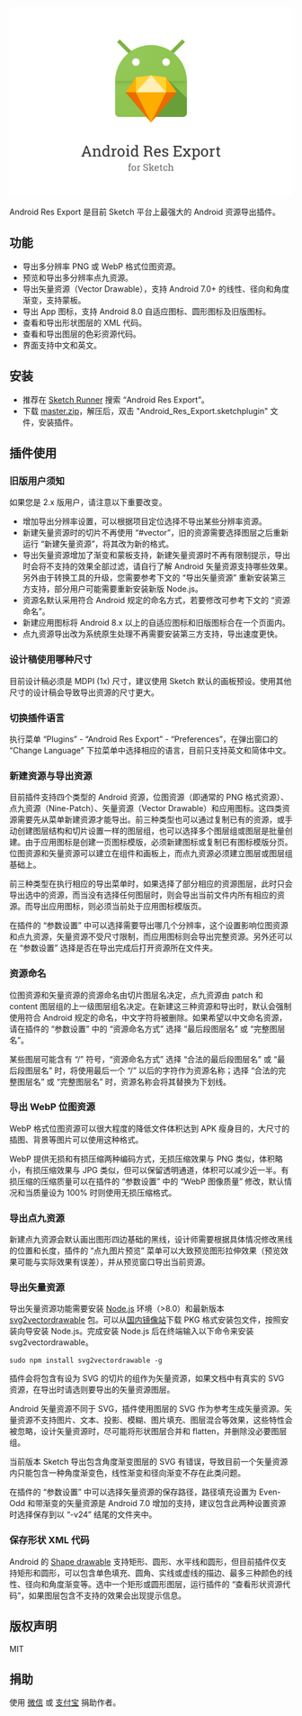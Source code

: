 ![](android_res_export.png)

Android Res Export 是目前 Sketch 平台上最强大的 Android 资源导出插件。

## 功能

- 导出多分辨率 PNG 或 WebP 格式位图资源。
- 预览和导出多分辨率点九资源。
- 导出矢量资源（Vector Drawable），支持 Android 7.0+ 的线性、径向和角度渐变，支持蒙板。
- 导出 App 图标，支持 Android 8.0 自适应图标、圆形图标及旧版图标。
- 查看和导出形状图层的 XML 代码。
- 查看和导出图层的色彩资源代码。
- 界面支持中文和英文。

## 安装

- 推荐在 [Sketch Runner](http://sketchrunner.com/) 搜索 “Android Res Export”。
- 下载 [master.zip](https://github.com/Ashung/Android_Res_Export/archive/master.zip)，解压后，双击 "Android_Res_Export.sketchplugin" 文件，安装插件。

## 插件使用

### 旧版用户须知

如果您是 2.x 版用户，请注意以下重要改变。

- 增加导出分辨率设置，可以根据项目定位选择不导出某些分辨率资源。
- 新建矢量资源时的切片不再使用 “#vector”，旧的资源需要选择图层之后重新运行 “新建矢量资源”，将其改为新的格式。
- 导出矢量资源增加了渐变和蒙板支持，新建矢量资源时不再有限制提示，导出时会将不支持的效果全部过滤，请自行了解 Android 矢量资源支持哪些效果。另外由于转换工具的升级，您需要参考下文的 “导出矢量资源” 重新安装第三方支持，部分用户可能需要重新安装新版 Node.js。
- 资源名默认采用符合 Android 规定的命名方式，若要修改可参考下文的 “资源命名”。
- 新建应用图标将 Android 8.x 以上的自适应图标和旧版图标合在一个页面内。
- 点九资源导出改为系统原生处理不再需要安装第三方支持，导出速度更快。

### 设计稿使用哪种尺寸

目前设计稿必须是 MDPI (1x) 尺寸，建议使用 Sketch 默认的画板预设。使用其他尺寸的设计稿会导致导出资源的尺寸更大。

### 切换插件语言

执行菜单 “Plugins” - “Android Res Export” - “Preferences”，在弹出窗口的 “Change Language” 下拉菜单中选择相应的语言，目前只支持英文和简体中文。

### 新建资源与导出资源

目前插件支持四个类型的 Android 资源，位图资源（即通常的 PNG 格式资源）、点九资源（Nine-Patch）、矢量资源（Vector Drawable）和应用图标。这四类资源需要先从菜单新建资源才能导出。前三种类型也可以通过复制已有的资源，或手动创建图层结构和切片设置一样的图层组，也可以选择多个图层组或图层是批量创建。由于应用图标是创建一页图标模版，必须新建图标或复制已有图标模版分页。位图资源和矢量资源可以建立在组件和画板上，而点九资源必须建立图层或图层组基础上。

前三种类型在执行相应的导出菜单时，如果选择了部分相应的资源图层，此时只会导出选中的资源，而当没有选择任何图层时，则会导出当前文件内所有相应的资源。而导出应用图标，则必须当前处于应用图标模版页。

在插件的 “参数设置” 中可以选择需要导出哪几个分辨率，这个设置影响位图资源和点九资源，矢量资源不受尺寸限制，而应用图标则会导出完整资源。另外还可以在 “参数设置” 选择是否在导出完成后打开资源所在文件夹。

### 资源命名

位图资源和矢量资源的资源命名由切片图层名决定，点九资源由 patch 和 content 图层组的上一级图层组名决定。在新建这三种资源和导出时，默认会强制使用符合 Android 规定的命名，中文字符将被删除。如果希望以中文命名资源，请在插件的 “参数设置” 中的 “资源命名方式” 选择 “最后段图层名” 或 “完整图层名”。

某些图层可能含有 “/” 符号，“资源命名方式” 选择 “合法的最后段图层名” 或 “最后段图层名” 时，将使用最后一个 “/” 以后的字符作为资源名称；选择 “合法的完整图层名” 或 “完整图层名” 时，资源名称会将其替换为下划线。

### 导出 WebP 位图资源

WebP 格式位图资源可以很大程度的降低文件体积达到 APK 瘦身目的，大尺寸的插图、背景等图片可以使用这种格式。

WebP 提供无损和有损压缩两种编码方式，无损压缩效果与 PNG 类似，体积略小，有损压缩效果与 JPG 类似，但可以保留透明通道，体积可以减少近一半。有损压缩的压缩质量可以在插件的 “参数设置” 中的 “WebP 图像质量” 修改，默认情况和当质量设为 100% 时则使用无损压缩格式。

### 导出点九资源

新建点九资源会默认画出图形四边基础的黑线，设计师需要根据具体情况修改黑线的位置和长度，插件的 “点九图片预览” 菜单可以大致预览图形拉伸效果（预览效果可能与实际效果有误差），并从预览窗口导出当前资源。

### 导出矢量资源

导出矢量资源功能需要安装 [Node.js](https://nodejs.org/en/) 环境（>8.0）和最新版本 [svg2vectordrawable](https://github.com/Ashung/svg2vectordrawable) 包。可以从[国内镜像站](https://npm.taobao.org/mirrors/node/)下载 PKG 格式安装包文件，按照安装向导安装 Node.js。完成安装 Node.js 后在终端输入以下命令来安装 svg2vectordrawable。

```shell
sudo npm install svg2vectordrawable -g
```

插件会将包含有设为 SVG 的切片的组作为矢量资源，如果文档中有真实的 SVG 资源，在导出时请选则要导出的矢量资源图层。

Android 矢量资源不同于 SVG，插件使用图层的 SVG 作为参考生成矢量资源。矢量资源不支持图片、文本、投影、模糊、图片填充、图层混合等效果，这些特性会被忽略，设计矢量资源时，尽可能将形状图层合并和 flatten，并删除没必要图层组。

当前版本 Sketch 导出包含角度渐变图层的 SVG 有错误，导致目前一个矢量资源内只能包含一种角度渐变色，线性渐变和径向渐变不存在此类问题。

在插件的 “参数设置” 中可以选择矢量资源的保存路径，路径填充设置为 Even-Odd 和带渐变的矢量资源是 Android 7.0 增加的支持，建议包含此两种设置资源时选择保存到以 “-v24” 结尾的文件夹中。

### 保存形状 XML 代码

Android 的 [Shape drawable](https://developer.android.com/guide/topics/resources/drawable-resource#Shape) 支持矩形、圆形、水平线和圆形，但目前插件仅支持矩形和圆形，可以包含单色填充、圆角、实线或虚线的描边、最多三种颜色的线性、径向和角度渐变等。选中一个矩形或圆形图层，运行插件的 “查看形状资源代码”，如果图层包含不支持的效果会出现提示信息。

## 版权声明

MIT

## 捐助

使用 [微信](http://ashung.github.io/donate.html) 或 [支付宝](http://ashung.github.io/donate.html) 捐助作者。
